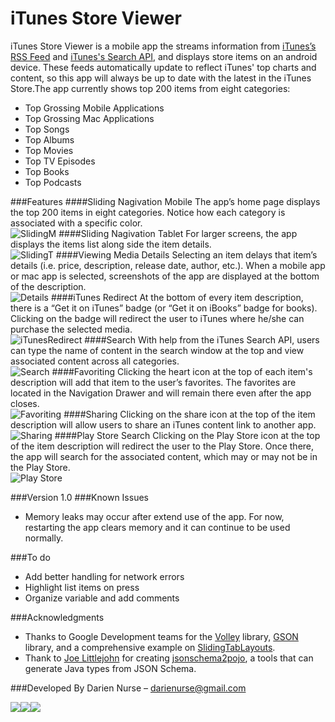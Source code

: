 # iTunes Store Viewer
iTunes Store Viewer is a mobile app the streams information from [iTunes’s RSS Feed] and [iTunes's Search API], and displays store items on an android device. These feeds automatically update to reflect iTunes' top charts and content, so this app will always be up to date with the latest in the iTunes Store.The app currently shows top 200 items from eight categories:
- Top Grossing Mobile Applications
- Top Grossing Mac Applications
- Top Songs
- Top Albums
- Top Movies
- Top TV Episodes
- Top Books
- Top Podcasts

###Features
####Sliding Nagivation Mobile
The app’s home page displays the top 200 items in eight categories. Notice how each category is associated with a specific color.<br/>
![SlidingM](http://i.imgur.com/yqYZMLt.gif)
####Sliding Nagivation Tablet
For larger screens, the app displays the items list along side the item details.<br/>
![SlidingT](http://i.imgur.com/GwHkKZQ.gif)
####Viewing Media Details
Selecting an item delays that item’s details (i.e. price, description, release date, author, etc.). When a mobile app or mac app is selected, screenshots of the app are displayed at the bottom of the description.<br/>
![Details](http://i.imgur.com/nOxStKu.gif)
####iTunes Redirect
At the bottom of every item description, there is a “Get it on iTunes” badge (or “Get it on iBooks” badge for books). Clicking on the badge will redirect the user to iTunes where he/she can purchase the selected media.<br/>
![iTunesRedirect](http://i.imgur.com/l5jgo8J.gif)
####Search
With help from the iTunes Search API, users can type the name of content in the search window at the top and view associated content across all categories.<br/>
![Search](http://i.imgur.com/ha9Sh99.gif)
####Favoriting
Clicking the heart icon at the top of each item's description will add that item to the user’s favorites. The favorites are located in the Navigation Drawer and will remain there even after the app closes.<br/>
![Favoriting](http://i.imgur.com/PgpbYo3.gif)
####Sharing
Clicking on the share icon at the top of the item description will allow users to share an iTunes content link to another app.<br/>
![Sharing](http://i.imgur.com/eX1V1vw.gif)
####Play Store Search
Clicking on the Play Store icon at the top of the item description will redirect the user to the Play Store. Once there, the app will search for the associated content, which may or may not be in the Play Store.<br/>
![Play Store](http://i.imgur.com/A5tmUff.gif)

###Version
1.0
###Known Issues
- Memory leaks may occur after extend use of the app. For now, restarting the app clears memory and it can continue to be used normally.

###To do
- Add better handling for network errors
- Highlight list items on press
- Organize variable and add comments

###Acknowledgments
- Thanks to Google Development teams for the [Volley] library, [GSON] library, and a comprehensive example on [SlidingTabLayouts].
- Thank to [Joe Littlejohn] for creating [jsonschema2pojo], a tools that can generate Java types from JSON Schema.

###Developed By
Darien Nurse – [darienurse@gmail.com]

[<img src="http://i.imgur.com/uMKQoqL.png">](https://plus.google.com/+DarienNurse/posts)[<img src="http://i.imgur.com/s7KNPyo.png">](https://www.linkedin.com/pub/darien-nurse/26/623/a55/en)[<img src="http://i.imgur.com/meZkHZ2.png">](https://twitter.com/darienurse)

[Joe Littlejohn]:https://github.com/joelittlejohn
[jsonschema2pojo]:http://www.jsonschema2pojo.org/
[GSON]:https://code.google.com/p/google-gson/
[Volley]:http://developer.android.com/training/volley/index.html
[SlidingTabLayouts]:https://developer.android.com/samples/SlidingTabsBasic/project.html
[Itunes’s RSS Feed]:https://rss.itunes.apple.com/us/]
[iTunes's Search API]:https://www.apple.com/itunes/affiliates/resources/documentation/itunes-store-web-service-search-api.html]
[darienurse@gmail.com]:darienurse@gmail.com
